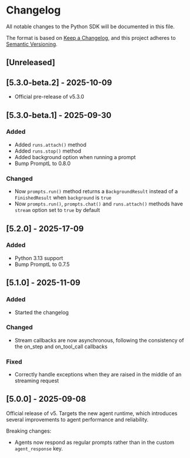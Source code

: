 # Changelog

All notable changes to the Python SDK will be documented in this file.

The format is based on [Keep a Changelog](https://keepachangelog.com/en/1.0.0/),
and this project adheres to [Semantic Versioning](https://semver.org/spec/v2.0.0.html).

## [Unreleased]

## [5.3.0-beta.2] - 2025-10-09

- Official pre-release of v5.3.0

## [5.3.0-beta.1] - 2025-09-30

### Added

- Added `runs.attach()` method
- Added `runs.stop()` method
- Added background option when running a prompt
- Bump PromptL to 0.8.0

### Changed

- Now `prompts.run()` method returns a `BackgroundResult` instead of a `FinishedResult` when `background` is `true`
- Now `prompts.run()`, `prompts.chat()` and `runs.attach()` methods have `stream` option set to `true` by default

## [5.2.0] - 2025-17-09

### Added

- Python 3.13 support
- Bump PromptL to 0.7.5

## [5.1.0] - 2025-11-09

### Added

- Started the changelog

### Changed

- Stream callbacks are now asynchronous, following the consistency of the on_step and on_tool_call callbacks

### Fixed

- Correctly handle exceptions when they are raised in the middle of an streaming request

## [5.0.0] - 2025-09-08

Official release of v5. Targets the new agent runtime, which introduces several improvements to agent performance and reliability.

Breaking changes:

- Agents now respond as regular prompts rather than in the custom `agent_response` key.
